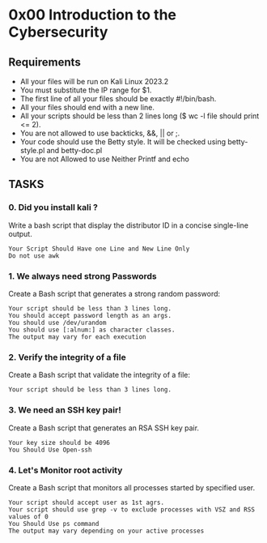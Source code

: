 # 0x00 Introduction to the Cybersecurity

## Requirements

- All your files will be run on Kali Linux 2023.2
- You must substitute the IP range for $1.
- The first line of all your files should be exactly \#!/bin/bash.
- All your files should end with a new line.
- All your scripts should be less than 2 lines long ($ wc -l file should print <= 2).
- You are not allowed to use backticks, &&, || or ;.
- Your code should use the Betty style. It will be checked using betty-style.pl and betty-doc.pl
- You are not Allowed to use Neither Printf and echo

## TASKS

### 0. Did you install kali ?

Write a bash script that display the distributor ID in a concise single-line output.

    Your Script Should Have one Line and New Line Only
    Do not use awk

### 1. We always need strong Passwords

Create a Bash script that generates a strong random password:

    Your script should be less than 3 lines long.
    You should accept password length as an args.
    You should use /dev/urandom
    You should use [:alnum:] as character classes.
    The output may vary for each execution

### 2. Verify the integrity of a file

Create a Bash script that validate the integrity of a file:

    Your script should be less than 3 lines long.

### 3. We need an SSH key pair!

Create a Bash script that generates an RSA SSH key pair.

    Your key size should be 4096
    You Should Use Open-ssh

### 4. Let's Monitor root activity

Create a Bash script that monitors all processes started by specified user.

    Your script should accept user as 1st agrs.
    Your script should use grep -v to exclude processes with VSZ and RSS values of 0
    You Should Use ps command
    The output may vary depending on your active processes
